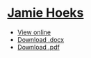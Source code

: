[Jamie Hoeks][resume]
=====================

* [View online][resume]
* [Download .docx][docx]
* [Download .pdf][pdf]

[resume]: https://skeoh.com/resume/
[docx]: https://skeoh.com/resume/Jamie_Hoeks.docx
[pdf]: https://skeoh.com/resume/Jamie_Hoeks.pdf
